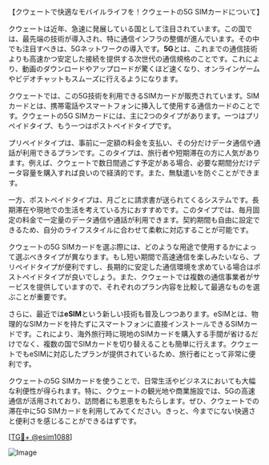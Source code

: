 【クウェートで快適なモバイルライフを！クウェートの5G SIMカードについて】

クウェートは近年、急速に発展している国として注目されています。この国では、最先端の技術が導入され、特に通信インフラの整備が進んでいます。その中でも注目すべきは、5Gネットワークの導入です。**5G**とは、これまでの通信技術よりも高速かつ安定した接続を提供する次世代の通信規格のことです。これにより、動画のダウンロードやアップロードが驚くほど速くなり、オンラインゲームやビデオチャットもスムーズに行えるようになります。

クウェートでは、この5G技術を利用できるSIMカードが販売されています。SIMカードとは、携帯電話やスマートフォンに挿入して使用する通信カードのことです。クウェートの5G SIMカードには、主に2つのタイプがあります。一つはプリペイドタイプ、もう一つはポストペイドタイプです。

プリペイドタイプは、事前に一定額の料金を支払い、その分だけデータ通信や通話が利用できるプランです。このタイプは、旅行者や短期滞在の方に人気があります。例えば、クウェートで数日間過ごす予定がある場合、必要な期間分だけデータ容量を購入すれば良いので経済的です。また、無駄遣いを防ぐことができます。

一方、ポストペイドタイプは、月ごとに請求書が送られてくるシステムです。長期滞在や現地での生活を考えている方におすすめです。このタイプでは、毎月固定の料金で一定量のデータ通信や通話が利用できます。契約期間も自由に設定できるため、自分のライフスタイルに合わせて柔軟に対応することが可能です。

クウェートの5G SIMカードを選ぶ際には、どのような用途で使用するかによって選ぶべきタイプが異なります。もし短い期間で高速通信を楽しみたいなら、プリペイドタイプが便利ですし、長期的に安定した通信環境を求めている場合はポストペイドタイプが良いでしょう。また、クウェートでは複数の通信事業者がサービスを提供していますので、それぞれのプラン内容を比較して最適なものを選ぶことが重要です。

さらに、最近では**eSIM**という新しい技術も普及しつつあります。eSIMとは、物理的なSIMカードを持たずにスマートフォンに直接インストールできるSIMカードです。これにより、海外旅行時に現地のSIMカードを購入する手間が省けるだけでなく、複数の国でSIMカードを切り替えることも簡単に行えます。クウェートでもeSIMに対応したプランが提供されているため、旅行者にとって非常に便利です。

クウェートの5G SIMカードを使うことで、日常生活やビジネスにおいても大幅な利便性が得られます。特に、クウェートの観光地や商業施設では、5Gの高速通信が活用されており、訪問者にも恩恵をもたらします。ぜひ、クウェートでの滞在中に5G SIMカードを利用してみてください。きっと、今までにない快適さと便利さを感じることができるはずです。

[[TG💪+ @esim1088](https://t.me/s/esim1088)]

![Image](https://i.postimg.cc/Y0z9fWf4/image.png)